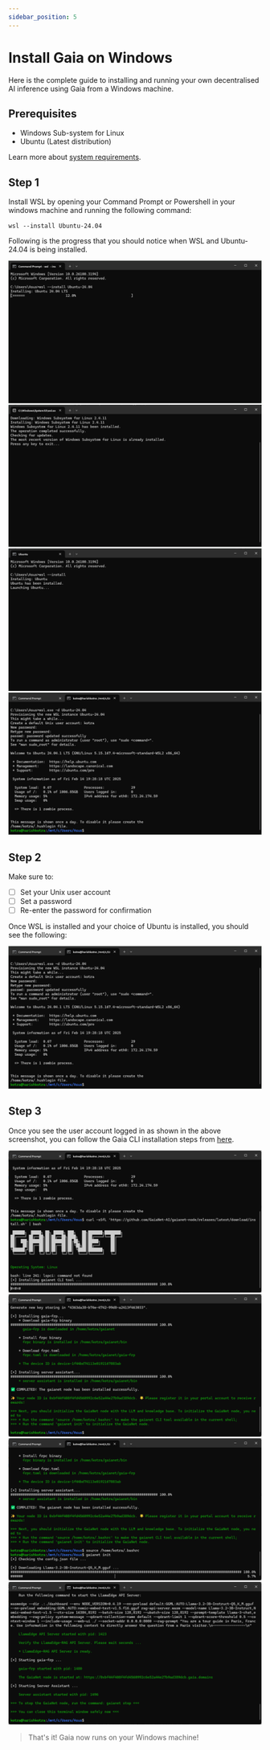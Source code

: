 ```yaml
---
sidebar_position: 5
---
```


# Install Gaia on Windows

Here is the complete guide to installing and running your own decentralised AI inference using Gaia from a Windows machine.

## Prerequisites

- Windows Sub-system for Linux
- Ubuntu (Latest distribution)

Learn more about [system requirements](../system-requirements).

## Step 1

Install WSL by opening your Command Prompt or Powershell in your windows machine and running the following command:

```
wsl --install Ubuntu-24.04
```

Following is the progress that you should notice when WSL and Ubuntu-24.04 is being installed.

![](./wsl-ubuntu/wsl-install-ubuntu.png)
![](./wsl-ubuntu/wsl-installer.png)
![](./wsl-ubuntu/launching-ubuntu.png)
![](./wsl-ubuntu/installation-complete.png)

## Step 2

Make sure to: 
- [ ] Set your Unix user account
- [ ] Set a password
- [ ] Re-enter the password for confirmation

Once WSL is installed and your choice of Ubuntu is installed, you should see the following:

![Ubuntu-24.04 Installation Complete](./wsl-ubuntu/installation-complete.png)

## Step 3

Once you see the user account logged in as shown in the above screenshot, you can follow the Gaia CLI installation steps from [here](https://docs.gaianet.ai/getting-started/quick-start/#installing-the-node).

![Gaia CLI Installation](./gaia/gaia-cli-installation.png)
![Gaia CLI Installation Complete](./cli/cli-installation.png)
![Gaianet Init](./gaia/gaianet-init.png)
![Gaianet Start](./gaia/gaianet-start.png)

> That's it! Gaia now runs on your Windows machine!

